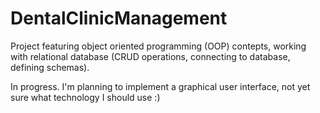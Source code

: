 # DentalClinicManagement

Project featuring object oriented programming (OOP) contepts, working with relational database (CRUD operations, connecting to database, defining schemas).

In progress. I'm planning to implement a graphical user interface, not yet sure what technology I should use :)
